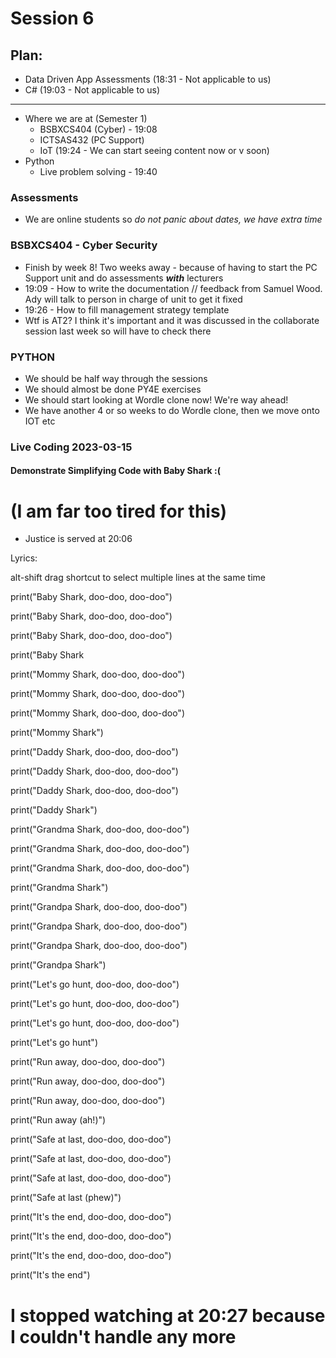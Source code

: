 # Session 6

## Plan:

- Data Driven App Assessments (18:31 - Not applicable to us)
- C# (19:03 - Not applicable to us)
---
- Where we are at (Semester 1)
  - BSBXCS404 (Cyber) - 19:08
  - ICTSAS432 (PC Support)
  - IoT (19:24 - We can start seeing content now or v soon)
- Python
  - Live problem solving - 19:40

### Assessments

- We are online students so *do not panic about dates, we have extra time*

### BSBXCS404 - Cyber Security

- Finish by week 8! Two weeks away - because of having to start the PC Support unit and do assessments ___with___ lecturers
- 19:09 - How to write the documentation // feedback from Samuel Wood. Ady will talk to person in charge of unit to get it fixed
- 19:26 - How to fill management strategy template
- Wtf is AT2? I think it's important and it was discussed in the collaborate session last week so will have to check there

### PYTHON

- We should be half way through the sessions
- We should almost be done PY4E exercises
- We should start looking at Wordle clone now! We're way ahead!
- We have another 4 or so weeks to do Wordle clone, then we move onto IOT etc

### Live Coding 2023-03-15

#### Demonstrate Simplifying Code with Baby Shark :(
# (I am far too tired for this)

- Justice is served at 20:06

Lyrics:

alt-shift drag shortcut to select multiple lines at the same time

print("Baby Shark, doo-doo, doo-doo")

print("Baby Shark, doo-doo, doo-doo")

print("Baby Shark, doo-doo, doo-doo")

print("Baby Shark

print("Mommy Shark, doo-doo, doo-doo")

print("Mommy Shark, doo-doo, doo-doo")

print("Mommy Shark, doo-doo, doo-doo")

print("Mommy Shark")

print("Daddy Shark, doo-doo, doo-doo")

print("Daddy Shark, doo-doo, doo-doo")

print("Daddy Shark, doo-doo, doo-doo")

print("Daddy Shark")

print("Grandma Shark, doo-doo, doo-doo")

print("Grandma Shark, doo-doo, doo-doo")

print("Grandma Shark, doo-doo, doo-doo")

print("Grandma Shark")

print("Grandpa Shark, doo-doo, doo-doo")

print("Grandpa Shark, doo-doo, doo-doo")

print("Grandpa Shark, doo-doo, doo-doo")

print("Grandpa Shark")

print("Let's go hunt, doo-doo, doo-doo")

print("Let's go hunt, doo-doo, doo-doo")

print("Let's go hunt, doo-doo, doo-doo")

print("Let's go hunt")

print("Run away, doo-doo, doo-doo")

print("Run away, doo-doo, doo-doo")

print("Run away, doo-doo, doo-doo")

print("Run away (ah!)")

print("Safe at last, doo-doo, doo-doo")

print("Safe at last, doo-doo, doo-doo")

print("Safe at last, doo-doo, doo-doo")

print("Safe at last (phew)")

print("It's the end, doo-doo, doo-doo")

print("It's the end, doo-doo, doo-doo")

print("It's the end, doo-doo, doo-doo")

print("It's the end")


# I stopped watching at 20:27 because I couldn't handle any more